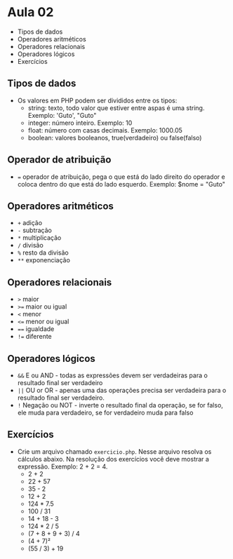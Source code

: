 # Aula 02
- Tipos de dados
- Operadores aritméticos
- Operadores relacionais
- Operadores lógicos
- Exercícios

## Tipos de dados
- Os valores em PHP podem ser divididos entre os tipos:
    - string: texto, todo valor que estiver entre aspas é uma string. Exemplo: 'Guto', "Guto"
    - integer: número inteiro. Exemplo: 10
    - float: número com casas decimais. Exemplo: 1000.05
    - boolean: valores booleanos, true(verdadeiro) ou false(falso)

## Operador de atribuição
- `=` operador de atribuição, pega o que está do lado direito do operador e coloca dentro do que está do lado esquerdo. Exemplo: $nome = "Guto"

## Operadores aritméticos
- `+` adição
- `-` subtração
- `*` multiplicação
- `/` divisão
- `%` resto da divisão
- `**` exponenciação

## Operadores relacionais
- `>` maior
- `>=` maior ou igual
- `<` menor
- `<=` menor ou igual
- `==` igualdade
- `!=` diferente

## Operadores lógicos
- `&&` E ou AND - todas as expressões devem ser verdadeiras para o resultado final ser verdadeiro
- `||` OU or OR - apenas uma das operações precisa ser verdadeira para o resultado final ser verdadeiro.
- `!` Negação ou NOT - inverte o resultado final da operação, se for falso, ele muda para verdadeiro, se for verdadeiro muda para falso

## Exercícios
- Crie um arquivo chamado `exercicio.php`. Nesse arquivo resolva os cálculos abaixo. Na resolução dos exercícios você deve mostrar a expressão. Exemplo: 2 + 2 = 4.
    - 2 + 2
    - 22 + 57
    - 35 - 2
    - 12 + 2
    - 124 * 7.5
    - 100 / 31
    - 14 + 18 - 3
    - 124 * 2 / 5
    - (7 + 8 + 9 + 3) / 4
    - (4 + 7)² 
    - (55 / 3) + 19